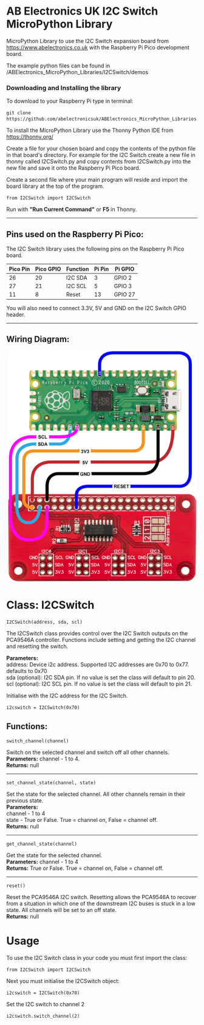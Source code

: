 AB Electronics UK I2C Switch MicroPython Library
=====

MicroPython Library to use the I2C Switch expansion board from https://www.abelectronics.co.uk with the Raspberry Pi Pico development board.

The example python files can be found in /ABElectronics_MicroPython_Libraries/I2CSwitch/demos  

### Downloading and Installing the library

To download to your Raspberry Pi type in terminal: 

```
git clone https://github.com/abelectronicsuk/ABElectronics_MicroPython_Libraries.git
```

To install the MicroPython Library use the Thonny Python IDE from https://thonny.org/

Create a file for your chosen board and copy the contents of the python file in that board's directory. For example for the I2C Switch create a new file in thonny called I2CSwitch.py and copy contents from  I2CSwitch.py into the new file and save it onto the Raspberry Pi Pico board.

Create a second file where your main program will reside and import the board library at the top of the program.  

```
from I2CSwitch import I2CSwitch
```

Run with **"Run Current Command"** or **F5** in Thonny.  

---

Pins used on the Raspberry Pi Pico:
----------

The I2C Switch library uses the following pins on the Raspberry Pi Pico board.

| Pico Pin | Pico GPIO| Function |  Pi Pin  | Pi GPIO |
|----------|----------|----------|----------|---------|
| 26       | 20       | I2C SDA  | 3        | GPIO 2  |
| 27       | 21       | I2C SCL  | 5        | GPIO 3  |
| 11       | 8        | Reset    | 13       | GPIO 27 |
You will also need to connect 3.3V, 5V and GND on the I2C Switch GPIO header.

---

Wiring Diagram:
----------
![Connecting the I2C Switch to a Pico!](https://github.com/abelectronicsuk/ABElectronics_MicroPython_Libraries/raw/main/images/pico-i2cswitch.png "Connecting the I2C Switch to a Pico")


# Class: I2CSwitch #

```
I2CSwitch(address, sda, scl)
```
The I2CSwitch class provides control over the I2C Switch outputs on the PCA9546A controller.  Functions include setting and getting the I2C channel and resetting the switch.  

**Parameters:**  
address: Device i2c address. Supported I2C addresses are 0x70 to 0x77. defaults to 0x70  
sda (optional): I2C SDA pin.  If no value is set the class will default to pin 20.  
scl (optional): I2C SCL pin.  If no value is set the class will default to pin 21.  

Initialise with the I2C address for the I2C Switch. 

```
i2cswitch = I2CSwitch(0x70)
```

Functions:
----------

```
switch_channel(channel) 
```
Switch on the selected channel and switch off all other channels.  
**Parameters:** channel - 1 to 4.  
**Returns:** null  

---
```
set_channel_state(channel, state) 
```
Set the state for the selected channel.  All other channels remain in their previous state.  
**Parameters:**  
channel - 1 to 4  
state - True or False. True = channel on, False = channel off.  
**Returns:** null  

---
```
get_channel_state(channel) 
```
Get the state for the selected channel.  
**Parameters:** channel - 1 to 4  
**Returns:** True or False. True = channel on, False = channel off.  

---
```
reset() 
```
Reset the PCA9546A I2C switch.  Resetting allows the PCA9546A to recover from a situation in which one of the downstream I2C buses is stuck in a low state.  All channels will be set to an off state.  
**Returns:** null  


Usage
====

To use the I2C Switch class in your code you must first import the class:
```
from I2CSwitch import I2CSwitch
```
Next you must initialise the I2CSwitch object:
```
i2cswitch = I2CSwitch(0x70)
```
Set the I2C switch to channel 2
```
i2cswitch.switch_channel(2)  
```
